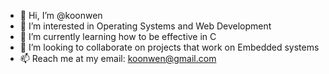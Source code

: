 - 👋 Hi, I’m @koonwen
- 👀 I’m interested in Operating Systems and Web Development
- 🌱 I’m currently learning how to be effective in C
- 💞️ I’m looking to collaborate on projects that work on Embedded systems
- 📫 Reach me at my email: koonwen@gmail.com

<!---
koonwen/koonwen is a ✨ special ✨ repository because its `README.md` (this file) appears on your GitHub profile.
You can click the Preview link to take a look at your changes.
--->
